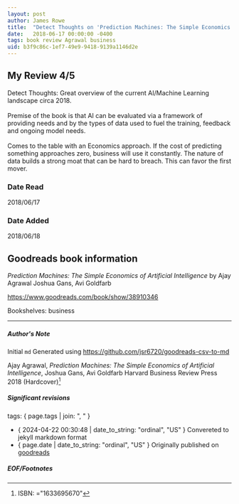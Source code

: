 ```yaml
---
layout: post
author: James Rowe
title:  "Detect Thoughts on 'Prediction Machines: The Simple Economics of Artificial Intelligence'"
date:   2018-06-17 00:00:00 -0400
tags: book review Agrawal business
uid: b3f9c86c-1ef7-49e9-9418-9139a1146d2e
---
```


<!-- highly dependent on how you personally use jekyll templates, and how you want this to show up -->

## My Review 4/5

Detect Thoughts: Great overview of the current AI/Machine Learning landscape circa 2018.<br/><br/>Premise of the book is that AI can be evaluated via a framework of providing needs and by the types of data used to fuel the training, feedback and ongoing model needs.<br/><br/>Comes to the table with an Economics approach. If the cost of predicting something approaches zero, business will use it constantly. The nature of data builds a strong moat that can be hard to breach. This can favor the first mover.<br/>

### Date Read
2018/06/17

### Date Added
2018/06/18

## Goodreads book information

*Prediction Machines: The Simple Economics of Artificial Intelligence* by Ajay Agrawal
Joshua Gans, Avi Goldfarb

https://www.goodreads.com/book/show/38910346

Bookshelves: business

---

##### Author's Note

Initial `md` Generated using https://github.com/jsr6720/goodreads-csv-to-md

Ajay Agrawal, *Prediction Machines: The Simple Economics of Artificial Intelligence*, Joshua Gans, Avi Goldfarb Harvard Business Review Press 2018 (Hardcover)[^1]

##### Significant revisions

tags: { page.tags | join: ", " } <!-- todo move this somewhere -->

- { 2024-04-22 00:30:48 | date_to_string: "ordinal", "US" } Convereted to jekyll markdown format 
- { page.date | date_to_string: "ordinal", "US" } Originally published on [goodreads](https://www.goodreads.com)

##### EOF/Footnotes

[^1]: ISBN: ="1633695670"